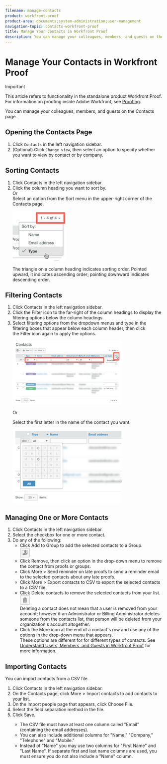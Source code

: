 ```yaml
---
filename: manage-contacts
product: workfront-proof
product-area: documents;system-administration;user-management
navigation-topic: contacts-workfront-proof
title: Manage Your Contacts in Workfront Proof
description: You can manage your colleagues, members, and guests on the Contacts page.
---
```


# Manage Your Contacts in Workfront Proof

>[!IMPORTANT]
>
>This article refers to functionality in the standalone product Workfront Proof. For information on proofing inside Adobe Workfront, see [Proofing](../../../review-and-approve-work/proofing/proofing.md).

You can manage your colleagues, members, and guests on the Contacts page.

## Opening the Contacts Page

1. Click `Contacts` in the left navigation sidebar.
1. (Optional) Click `Change view`, then select an option to specify whether you want to view by contact or by company.

## Sorting Contacts

<ol> 
 <li value="1">Click <span class="bold">Contacts</span> in the left navigation sidebar.</li> 
 <li value="2">Click the column heading you want to sort by.<br>Or<br>Select an option from the <span class="bold">Sort</span> menu in the upper-right corner of the Contacts page.</li> 
 <p> <img src="assets/contacts-page-sort-menu.png" alt="Contacts_page-Sort_menu.png"> </p> 
 <p>The triangle on a column heading indicates sorting order. Pointed upward, it indicates ascending order; pointing downward indicates descending order.</p> 
</ol>

## Filtering Contacts

<ol> 
 <li value="1">Click <span class="bold">Contacts</span> in the left navigation sidebar.</li> 
 <li value="2">Click the&nbsp;<span class="bold">Filter</span>&nbsp;icon&nbsp;to the far-right of the column headings to display the filtering options below the column headings.</li> 
 <li value="3">Select filtering options from the dropdown menus and type in the filtering boxes that appear below each column header, then click the&nbsp;<span class="bold">Filter</span>&nbsp;icon again to apply the options.</li> 
 <p> <img src="assets/contacts-page-filtering-options-350x205.png" alt="Contacts_page-Filtering_options.png" style="width: 350;height: 205;"> </p> 
 <p>Or</p> 
 <p>Select the first letter in the name of the contact you want.<br></p> 
 <p> <img src="assets/contacts-page-filtering-by-letter-350x238.png" alt="Contacts_page-filtering_by_letter.png" style="width: 350;height: 238;"> </p> 
</ol>

## Managing One or More Contacts

<ol> 
 <li value="1">Click <span class="bold">Contacts</span> in the left navigation sidebar.</li> 
 <li value="2">Select the checkbox for one or more contact.</li> 
 <li value="3">Do any of the following: 
  <ul> 
   <li>Click <span class="bold">Add to Group</span> to add the selected contacts to a Group.<br><img src="assets/add-to-group-btn.png" alt="Add_to_Group_btn.png"></li> 
   <li>Click <span class="bold">Remove</span>, then click an option in the drop-down menu to remove the contact from proofs or groups.</li> 
   <li>Click <span class="bold">More&nbsp;</span>>&nbsp;<span class="bold">Send reminder on late proofs</span> to send a reminder email to the selected contacts about any late proofs.</li> 
   <li>Click <span class="bold">More</span> > <span class="bold">Export contacts to CSV</span> to export the selected contacts to a CSV file.</li> 
   <li>Click <span class="bold">Delete contacts</span> to remove the selected contacts from your list.<br><img src="assets/trash-button.png" alt="Trash_button.png"><br>Deleting a contact does not mean that a user is removed from your account; however if an Administrator or Billing Administrator deletes someone from the contacts list, that person will be deleted from your organization's account altogether.</li> 
   <li>Click the <span class="bold">More</span> icon at the end of a contact's row and use any of the options in the drop-down menu that appears.<br>These options are different for for different types of contacts. See <a href="../../../workfront-proof/wp-mnguserscontacts/contacts/use-members-guests.md" class="MCXref xref">Understand Users, Members, and Guests in Workfront Proof</a> for more information.</li> 
  </ul></li> 
</ol>

## Importing Contacts

You can import contacts from a CSV file.

<ol> 
 <li value="1">Click <span class="bold">Contacts</span> in the left navigation sidebar.</li> 
 <li value="2">On the Contacts page, click <span class="bold">More </span>> <span class="bold">Import contacts</span> to add contacts to your list.</li> 
 <li value="3">On the Import people page that appears, click <span class="bold">Choose File</span>.</li> 
 <li value="4">Select the field separation method in the file.</li> 
 <li value="5">Click <span class="bold">Save</span>.</li> <note type="note">  
  <ul> 
   <li>The CSV file must have at least one column called "Email" (containing the email addresses).</li> 
   <li>You can also include additional columns for "Name," "Company," "Telephone" and "Mobile."</li> 
   <li>Instead of "Name" you may use two columns for "First Name" and "Last Name". If separate first and last name columns are used, you must ensure you do not also include a "Name" column.</li> 
  </ul> 
 </note> 
</ol>

